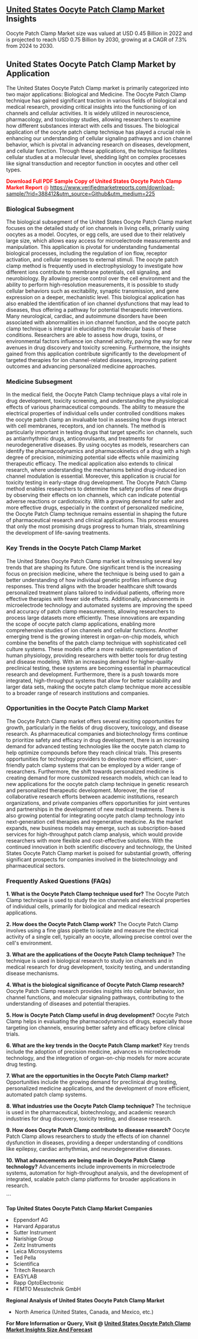 <h2><a href="https://www.verifiedmarketreports.com/download-sample/?rid=388412&amp;utm_source=Github&amp;utm_medium=225" target="_blank">United States Oocyte Patch Clamp Market</a> Insights</h2><p>Oocyte Patch Clamp Market size was valued at USD 0.45 Billion in 2022 and is projected to reach USD 0.75 Billion by 2030, growing at a CAGR of 7.3% from 2024 to 2030.</p><p> <h2>United States Oocyte Patch Clamp Market by Application</h2> <p>The United States Oocyte Patch Clamp market is primarily categorized into two major applications: Biological and Medicine. The Oocyte Patch Clamp technique has gained significant traction in various fields of biological and medical research, providing critical insights into the functioning of ion channels and cellular activities. It is widely utilized in neuroscience, pharmacology, and toxicology studies, allowing researchers to examine how different substances interact with cells and tissues. The biological application of the oocyte patch clamp technique has played a crucial role in enhancing our understanding of cellular signaling pathways and ion channel behavior, which is pivotal in advancing research on diseases, development, and cellular function. Through these applications, the technique facilitates cellular studies at a molecular level, shedding light on complex processes like signal transduction and receptor function in oocytes and other cell types. <p><span class=""><span style="color: #ff0000;"><strong>Download Full PDF Sample Copy of United States Oocyte Patch Clamp Market Report</strong> @ </span><a href="https://www.verifiedmarketreports.com/download-sample/?rid=388412&amp;utm_source=Github&amp;utm_medium=225" target="_blank">https://www.verifiedmarketreports.com/download-sample/?rid=388412&amp;utm_source=Github&amp;utm_medium=225</a></span></p></p> <h3>Biological Subsegment</h3> <p>The biological subsegment of the United States Oocyte Patch Clamp market focuses on the detailed study of ion channels in living cells, primarily using oocytes as a model. Oocytes, or egg cells, are used due to their relatively large size, which allows easy access for microelectrode measurements and manipulation. This application is pivotal for understanding fundamental biological processes, including the regulation of ion flow, receptor activation, and cellular responses to external stimuli. The oocyte patch clamp method is frequently used in electrophysiology to investigate how different ions contribute to membrane potentials, cell signaling, and neurobiology. By allowing precise control over the cell environment and the ability to perform high-resolution measurements, it is possible to study cellular behaviors such as excitability, synaptic transmission, and gene expression on a deeper, mechanistic level. This biological application has also enabled the identification of ion channel dysfunctions that may lead to diseases, thus offering a pathway for potential therapeutic interventions. Many neurological, cardiac, and autoimmune disorders have been associated with abnormalities in ion channel function, and the oocyte patch clamp technique is integral in elucidating the molecular basis of these conditions. Researchers are able to assess how drugs, toxins, or environmental factors influence ion channel activity, paving the way for new avenues in drug discovery and toxicity screening. Furthermore, the insights gained from this application contribute significantly to the development of targeted therapies for ion channel-related diseases, improving patient outcomes and advancing personalized medicine approaches.</p> <h3>Medicine Subsegment</h3> <p>In the medical field, the Oocyte Patch Clamp technique plays a vital role in drug development, toxicity screening, and understanding the physiological effects of various pharmaceutical compounds. The ability to measure the electrical properties of individual cells under controlled conditions makes the oocyte patch clamp an invaluable tool in assessing how drugs interact with cell membranes, receptors, and ion channels. The method is particularly important in testing drugs that target specific ion channels, such as antiarrhythmic drugs, anticonvulsants, and treatments for neurodegenerative diseases. By using oocytes as models, researchers can identify the pharmacodynamics and pharmacokinetics of a drug with a high degree of precision, minimizing potential side effects while maximizing therapeutic efficacy. The medical application also extends to clinical research, where understanding the mechanisms behind drug-induced ion channel modulation is essential. Moreover, this application is crucial for toxicity testing in early-stage drug development. The Oocyte Patch Clamp method enables researchers to determine the safety profiles of new drugs by observing their effects on ion channels, which can indicate potential adverse reactions or cardiotoxicity. With a growing demand for safer and more effective drugs, especially in the context of personalized medicine, the Oocyte Patch Clamp technique remains essential in shaping the future of pharmaceutical research and clinical applications. This process ensures that only the most promising drugs progress to human trials, streamlining the development of life-saving treatments.</p> <h3>Key Trends in the Oocyte Patch Clamp Market</h3> <p>The United States Oocyte Patch Clamp market is witnessing several key trends that are shaping its future. One significant trend is the increasing focus on precision medicine, where the technique is being used to gain a better understanding of how individual genetic profiles influence drug responses. This trend aligns with the broader healthcare shift towards personalized treatment plans tailored to individual patients, offering more effective therapies with fewer side effects. Additionally, advancements in microelectrode technology and automated systems are improving the speed and accuracy of patch clamp measurements, allowing researchers to process large datasets more efficiently. These innovations are expanding the scope of oocyte patch clamp applications, enabling more comprehensive studies of ion channels and cellular functions. Another emerging trend is the growing interest in organ-on-chip models, which combine the benefits of the patch clamp technique with sophisticated cell culture systems. These models offer a more realistic representation of human physiology, providing researchers with better tools for drug testing and disease modeling. With an increasing demand for higher-quality preclinical testing, these systems are becoming essential in pharmaceutical research and development. Furthermore, there is a push towards more integrated, high-throughput systems that allow for better scalability and larger data sets, making the oocyte patch clamp technique more accessible to a broader range of research institutions and companies.</p> <h3>Opportunities in the Oocyte Patch Clamp Market</h3> <p>The Oocyte Patch Clamp market offers several exciting opportunities for growth, particularly in the fields of drug discovery, toxicology, and disease research. As pharmaceutical companies and biotechnology firms continue to prioritize safety and efficacy in drug development, there is an increasing demand for advanced testing technologies like the oocyte patch clamp to help optimize compounds before they reach clinical trials. This presents opportunities for technology providers to develop more efficient, user-friendly patch clamp systems that can be employed by a wider range of researchers. Furthermore, the shift towards personalized medicine is creating demand for more customized research models, which can lead to new applications for the oocyte patch clamp technique in genetic research and personalized therapeutic development. Moreover, the rise of collaborative research efforts between academic institutions, research organizations, and private companies offers opportunities for joint ventures and partnerships in the development of new medical treatments. There is also growing potential for integrating oocyte patch clamp technology into next-generation cell therapies and regenerative medicine. As the market expands, new business models may emerge, such as subscription-based services for high-throughput patch clamp analysis, which would provide researchers with more flexible and cost-effective solutions. With the continued innovation in both scientific discovery and technology, the United States Oocyte Patch Clamp market is poised for substantial growth, offering significant prospects for companies involved in the biotechnology and pharmaceutical sectors.</p> <h3>Frequently Asked Questions (FAQs)</h3> <p><b>1. What is the Oocyte Patch Clamp technique used for?</b> The Oocyte Patch Clamp technique is used to study the ion channels and electrical properties of individual cells, primarily for biological and medical research applications.</p> <p><b>2. How does the Oocyte Patch Clamp work?</b> The Oocyte Patch Clamp involves using a fine glass pipette to isolate and measure the electrical activity of a single cell, typically an oocyte, allowing precise control over the cell's environment.</p> <p><b>3. What are the applications of the Oocyte Patch Clamp technique?</b> The technique is used in biological research to study ion channels and in medical research for drug development, toxicity testing, and understanding disease mechanisms.</p> <p><b>4. What is the biological significance of Oocyte Patch Clamp research?</b> Oocyte Patch Clamp research provides insights into cellular behavior, ion channel functions, and molecular signaling pathways, contributing to the understanding of diseases and potential therapies.</p> <p><b>5. How is Oocyte Patch Clamp useful in drug development?</b> Oocyte Patch Clamp helps in evaluating the pharmacodynamics of drugs, especially those targeting ion channels, ensuring better safety and efficacy before clinical trials.</p> <p><b>6. What are the key trends in the Oocyte Patch Clamp market?</b> Key trends include the adoption of precision medicine, advances in microelectrode technology, and the integration of organ-on-chip models for more accurate drug testing.</p> <p><b>7. What are the opportunities in the Oocyte Patch Clamp market?</b> Opportunities include the growing demand for preclinical drug testing, personalized medicine applications, and the development of more efficient, automated patch clamp systems.</p> <p><b>8. What industries use the Oocyte Patch Clamp technique?</b> The technique is used in the pharmaceutical, biotechnology, and academic research industries for drug discovery, toxicity testing, and disease research.</p> <p><b>9. How does Oocyte Patch Clamp contribute to disease research?</b> Oocyte Patch Clamp allows researchers to study the effects of ion channel dysfunction in diseases, providing a deeper understanding of conditions like epilepsy, cardiac arrhythmias, and neurodegenerative diseases.</p> <p><b>10. What advancements are being made in Oocyte Patch Clamp technology?</b> Advancements include improvements in microelectrode systems, automation for high-throughput analysis, and the development of integrated, scalable patch clamp platforms for broader applications in research.</p> ```</p><p><strong>Top United States Oocyte Patch Clamp Market Companies</strong></p><div data-test-id=""><p><li>Eppendorf AG</li><li> Harvard Apparatus</li><li> Sutter Instrument</li><li> Narishige Group</li><li> Zeitz Instruments</li><li> Leica Microsystems</li><li> Ted Pella</li><li> Scientifica</li><li> Tritech Research</li><li> EASYLAB</li><li> Rapp OptoElectronic</li><li> FEMTO Messtechnik GmbH</li></p><div><strong>Regional Analysis of&nbsp;United States Oocyte Patch Clamp Market</strong></div><ul><li dir="ltr"><p dir="ltr">North America&nbsp;(United States, Canada, and Mexico, etc.)</p></li></ul><p><strong>For More Information or Query, Visit @&nbsp;</strong><strong><a href="https://www.verifiedmarketreports.com/product/oocyte-patch-clamp-market/?utm_source=Github&amp;utm_medium=225" target="_blank">United States Oocyte Patch Clamp Market Insights Size And Forecast</a></strong></p></div>
